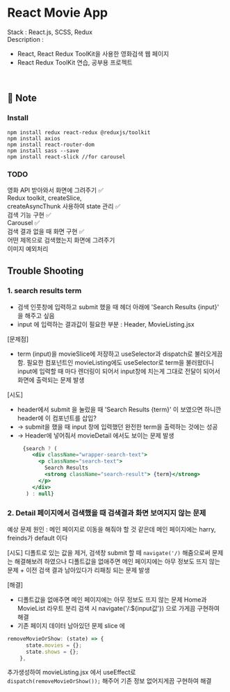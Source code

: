 # React Movie App

Stack : React.js, SCSS, Redux <br>
Description : <br>
- React,  React Redux ToolKit을 사용한 영화검색 웹 페이지
- React Redux ToolKit 연습, 공부용 프로젝트

<br>

## 📝 Note

### Install

````
npm install redux react-redux @reduxjs/toolkit
npm install axios
npm install react-router-dom
npm install sass --save
npm install react-slick //for carousel
````
### TODO 

영화 API 받아와서 화면에 그려주기 ✅ <br>
Redux toolkit, createSlice, <br>createAsyncThunk 사용하여 state 관리 ✅ <br>
검색 기능 구현 ✅ <br>
Carousel ✅ <br>
검색 결과 없을 때 화면 구현 ✅ <br>
어떤 제목으로 검색했는지 화면에 그려주기 <br> 
이미지 예외처리 

## Trouble Shooting

### 1. search results term 
- 검색 인풋창에 입력하고 submit 했을 때 헤더 아래에 
'Search Results {input}' 을 해주고 싶음 
- input 에 입력하는 결과값이 필요한 부분 : Header, MovieListing.jsx

[문제점] 
- term (input)을 movieSlice에 저장하고 useSelector과 dispatch로 불러오게끔 함.
필요한 컴포넌트인 movieListing에도 useSelector로 term을 불러왔더니 
input에 입력할 때 마다 렌더링이 되어서 input창에 치는게 
그대로 전달이 되어서 화면에 출력되는 문제 발생

[시도] <br>
- header에서 submit 을 눌렀을 때 'Search Results {term}' 이 보였으면 하니깐 header에 이 컴포넌트를 삽입? 
- -> submit을 했을 때 input 창에 입력했던 완전한 term을 출력하는 것에는 성공
- -> Header에 넣어줘서 movieDetail 에서도 보이는 문제 발생 
````jsx
     {search ? (
        <div className="wrapper-search-text">
          <p className="search-text">
            Search Results
            <strong className="search-result"> {term}</strong>
          </p>
        </div>
      ) : null} 
````
### 2. Detail 페이지에서 검색했을 때 검색결과 화면 보여지지 않는 문제 
예상 문제 원인 : 메인 페이지로 이동을 해줘야 할 것 같은데 메인 페이지에는 harry, freinds가 default 이다

[시도]
디폴트로 있는 값을 제거, 검색창 submit 할 떼 `navigate('/)` 해줌으로써 문제는 해결해보려 하였으나 디폴트값을 없애주면 메인 페이지에는 아무 정보도 뜨지 않는 문제 + 이전 검색 결과 남아있다가 리패칭 되는 문제 발생

[해결]
- 디폴트값을 없애주면 메인 페이지에는 아무 정보도 뜨지 않는 문제
Home과 MovieList 라우트 분리 
검색 시 navigate('/:${input값'}) 으로 가게끔 구현하여 해결
- 기존 페이지 데이터 남아있던 문제 
slice 에 
```js
removeMovieOrShow: (state) => {
      state.movies = {};
      state.shows = {};
    },
```
추가생성하여 
movieListing.jsx 에서 useEffect로 `dispatch(removeMovieOrShow());` 해주어 기존 정보 없어지게끔 구현하여 해결



